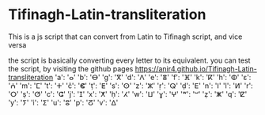 # Tifinagh-Latin-transliteration
This is a js script that can convert from Latin to Tifinagh script, and vice versa

the script is basically converting every letter to its equivalent.
you can test the script, by visiting the github pages https://anir4.github.io/Tifinagh-Latin-transliteration
'a': 'ⴰ'
'b': 'ⴱ'
'ɡ': 'ⴳ'
'd': 'ⴷ'
'e': 'ⴻ'
'f': 'ⴼ'
'k': 'ⴽ'
'h': 'ⵀ'
'ɛ': 'ⵄ'
'm': 'ⵎ'
't': 'ⵜ'
'č': 'ⵞ'
'ṭ': 'ⵟ'
's': 'ⵙ'
'z': 'ⵣ'
'ṛ': 'ⵕ'
'ḍ': 'ⴹ'
'n': 'ⵏ'
'l': 'ⵍ'
'r': 'ⵔ'
'ṣ': 'ⵚ'
'c': 'ⵛ'
'j': 'ⵊ'
'x': 'ⵅ'
'ḥ': 'ⵃ'
'w': 'ⵡ'
'ɣ': 'ⵖ'
'ʷ': 'ⵯ'
'ẓ': 'ⵥ'
'q': 'ⵇ'
'y': 'ⵢ'
'i': 'ⵉ'
'u': 'ⵓ'
'p': 'ⵒ'
'v': 'ⵠ'
